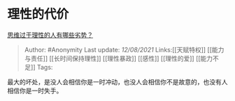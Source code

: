 # 理性的代价
[思维过于理性的人有哪些劣势？](https://www.zhihu.com/question/20274183/answer/496743761)

> Author: #Anonymity
> Last update: *12/08/2021*
> Links:[[天赋特权]] [[能力与责任]] [[长时间保持理性]] [[理性暴政]] [[感性]] [[理性的爱]] [[能力不足]]
> Tags:

最大的坏处，是没人会相信你是一时冲动，也没人会相信你不是故意的，也没有人相信你是一时失手。


